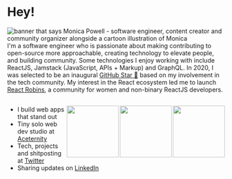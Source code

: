 # Hey!

<img src="https://github.com/user-attachments/assets/99990c46-1f57-49ca-aca4-af6c3d962bdd" alt="banner that says Monica Powell - software engineer, content creator and community organizer alongside a cartoon illustration of Monica">
I'm a software engineer who is passionate about making contributing to open-source more approachable, creating technology to elevate people, and building community. Some technologies I enjoy working with include ReactJS, Jamstack (JavaScript, APIs + Markup) and GraphQL. In 2020, I was selected to be an inaugural <a href="https://stars.github.com/">GitHub Star 🌟</a> based on my involvement in the tech community.  My interest in the React ecosystem led me to launch <a href="https://www.reactrobins.com/">React Robins</a>, a community for women and non-binary ReactJS developers.

## <a href="https://github.com/darshilptl"><img align="right" width="120" height="120" src="https://github.com/user-attachments/assets/d20b9c81-e67e-4482-8604-c62a9464968d"></a>
## <a href="https://github.com/darshilptl"><img align="right" width="120" height="120" src="https://github.com/user-attachments/assets/d20b9c81-e67e-4482-8604-c62a9464968d"></a>
## <a href="https://github.com/darshilptl"><img align="right" width="120" height="120" src="https://github.com/user-attachments/assets/d20b9c81-e67e-4482-8604-c62a9464968d"></a>

- I build web apps that stand out
- Tiny solo web dev studio at [Aceternity](https://aceternity.com) 
- Tech, projects and shitposting at [Twitter](https://twitter.com/mannupaaji)
- Sharing updates on <a href="https://www.linkedin.com/in/monicampowell/">LinkedIn</a> 
